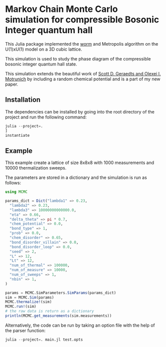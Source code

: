 # Markov Chain Monte Carlo simulation for compressible Bosonic Integer quantum hall 

This Julia package implemented the [worm](https://arxiv.org/abs/cond-mat/0103146) and Metropolis algorithm on the U(1)xU(1) model on a 3D cubic lattice.

This simulation is used to study the phase diagram of the compressible bosonic integer quantum hall state.

This simulation extends the beautiful work of [Scott D. Geraedts and Olexei I. Motrunich](https://arxiv.org/abs/1302.1436) by including a random chemical potential and is a part of my new paper.


## Installation

The dependencies can be installed by going into the root directory of the project and run the following command:

```julia
julia --project=.
]
instantiate
```

## Example

This example create a lattice of size 8x8x8 with 1000 measurements and 10000 thermalization sweeps.

The parameters are stored in a dictionary and the simulation is run as follows:
```julia
using MCMC

params_dict = Dict("lambda1" => 0.23,
  "lambda2" => 0.23,
  "lambda3" => 10000000000000.0,
  "eta" => 0.66,
  "delta_theta" => pi * 0.7,
  "chem_potential" => 0.0,
  "bond_type" => 1,
  "prob" => 0.0,
  "chem_disorder" => 0.65,
  "bond_disorder_villain" => 0.0,
  "bond_disorder_loop" => 0.0,
  "seed" => 2,
  "L" => 12,
  "Lt" => 12,
  "num_of_thermal" => 100000,
  "num_of_measure" => 10000,
  "num_of_sweeps" => 1,
  "nbin" => 1,
)

params = MCMC.SimParameters.SimParams(params_dict)
sim = MCMC.Sim(params)
MCMC.thermalize!(sim)
MCMC.run!(sim)
# the raw data is return as a dictionary
println(MCMC.get_measurements(sim.measurements))
```

Alternatively, the code can be run by taking an option file with the help of the parser function:
```julia
julia --project=. main.jl test.opts
```

